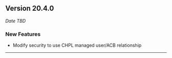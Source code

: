 
## Version 20.4.0
_Date TBD_

### New Features
* Modify security to use CHPL managed user/ACB relationship

---
